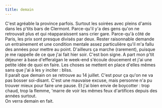 ```yaml
---
title: demain
---
```


C'est agréable la province parfois. Surtout les soirées avec pleins d'amis
dans les p'tits bars de Clermont. Parce-qu'il y'a des gens qu'on ne retrouvait
plus et qui réapparaissent sans crier gare. Parce-qu'à côté de Paris, les prix
sont presque divisés par deux. Rester raisonnable demande un entrainement et
une condition mentale assez particulière qu'il m'a fallu des années pour
mettre au point. D'ailleurs ça marche (rarement), puisque je me rappelle de ce
que j'ai fait hier soir. C'est bon signe. A part mon p'tit déjeuner à base
d'efferalgan le week-end s'écoule doucement et j'ai une petite idée de quoi en
faire. Les choses se mettent en place d'elles mêmes sans que j'ai à les y
inciter : bliss.  
Il paraît que demain on se retrouve au 14 juillet. C'est pour ça qu'on ne va
pas bosser soi-disant. C'est une mauvaise excuse, mais personne n'a pu trouver
mieux pour faire une pause. Et j'ai bien envie de boycotter : trop chaud, trop
la flemme, 'marre de voir les mêmes feux d'artifices depuis des années
surtout.  
On verra demain en fait.

